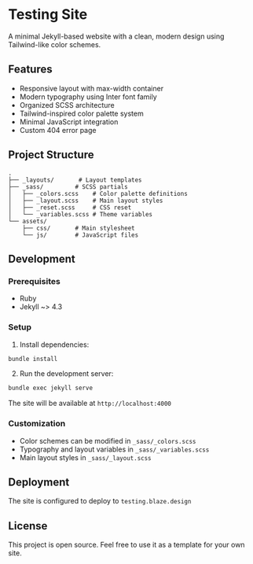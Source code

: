 # Testing Site

A minimal Jekyll-based website with a clean, modern design using Tailwind-like color schemes.

## Features

- Responsive layout with max-width container
- Modern typography using Inter font family
- Organized SCSS architecture
- Tailwind-inspired color palette system
- Minimal JavaScript integration
- Custom 404 error page

## Project Structure

```
.
├── _layouts/       # Layout templates
├── _sass/         # SCSS partials
│   ├── _colors.scss    # Color palette definitions
│   ├── _layout.scss    # Main layout styles
│   ├── _reset.scss     # CSS reset
│   └── _variables.scss # Theme variables
└── assets/
    ├── css/       # Main stylesheet
    └── js/        # JavaScript files
```

## Development

### Prerequisites

- Ruby
- Jekyll ~> 4.3

### Setup

1. Install dependencies:
```sh
bundle install
```

2. Run the development server:
```sh
bundle exec jekyll serve
```

The site will be available at `http://localhost:4000`

### Customization

- Color schemes can be modified in `_sass/_colors.scss`
- Typography and layout variables in `_sass/_variables.scss`
- Main layout styles in `_sass/_layout.scss`

## Deployment

The site is configured to deploy to `testing.blaze.design`

## License

This project is open source. Feel free to use it as a template for your own site.
